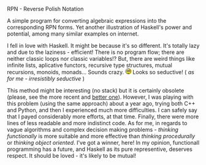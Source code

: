 RPN - Reverse Polish Notation

A simple program for converting algebraic expressions into the corresponding RPN forms. Yet another illustration of Haskell's power and potential, among many similar examples on internet.

I fell in love with Haskell. It might be because it's so different. It's totally lazy and due to the laziness - efficient! There is no program flow; there are neither classic loops nor classic variables!? But, there are weird things like infinite lists, aplicative functors, recursive type structures, mutual recursions, monoids, monads... Sounds crazy. <img src="https://raw.githubusercontent.com/sasamil/WMS-TMS-Maker-Qt-GUI/master/icons/emoticons/eusa_shifty.gif" alt="crazy" height="15" width="15"> Looks so seductive! ( <i>as for me - irresistibly seductive</i> ) 

This method might be interesting (no stack) but it is certainly obsolete (please, see the more recent and <a href="https://github.com/sasamil/parsing-arithmetic-expression">better one</a>). However, I was playing with this problem (using the same approach) about a year ago, trying both C++ and Python, and then I experienced much more difficulties. I can safely say that I payed considerably more efforts, at that time. Finally, there were more lines of less readable and more indistinct code. As for me, in regards to vague algorithms and complex decision making problems - <i>thinking functionally</i> is more suitable and more effective than <i>thinking procedurally</i> or <i>thinking object oriented</i>. I've got a winner, here! In my opinion, functionall programming has a future, and Haskell as its pure representive, deserves respect. It should be loved - it's likely to be mutual! 
